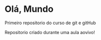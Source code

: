 # Olá, Mundo
 Primeiro repositorio do curso de git e gitHub

Repositorio criado durante uma aula aovivo!